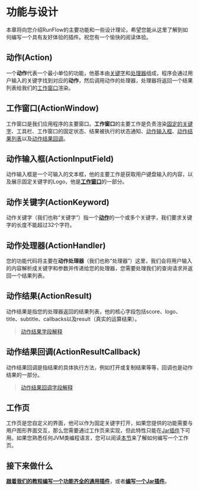 # 功能与设计

本章将向您介绍RunFlow的主要功能和一些设计理论，希望您能从这里了解到如何编写一个具有友好体验的插件。祝您有一个愉快的阅读体验。

## 动作(Action)

一个**动作**代表一个最小单位的功能，他基本由[关键字](#动作关键字actionkeyword)和[处理器](#动作处理器actionhandler)组成，程序会通过用户输入的关键字找到对应的**动作**，然后调用动作的处理器，处理器将返回一个结果列表给我们的[工作窗口](#工作窗口actionwindow)渲染。

## 工作窗口(ActionWindow)

工作窗口是我们应用程序的主要窗口。**工作窗口**的主要工作是负责渲染[固定的关键字](#动作关键字actionkeyword)、工具栏、工作窗口的固定状态、结果被执行的状态通知、[动作输入框](#动作输入框actioninputfield)、[动作结果列表](#动作结果actionresult)以及[动作结果回调](#动作结果回调actionresultcallback)。

## 动作输入框(ActionInputField)

动作输入框是一个可输入的文本框，他的主要工作是获取用户键盘输入的内容，以及展示固定关键字的Logo，他是[**工作窗口**](#工作窗口actionwindow)的一部分。

## 动作关键字(ActionKeyword)

动作关键字（我们也称“关键字”）指一个[**动作**](#动作action)的一个或多个关键字，我们要求关键字的长度不能超过32个字符。

## 动作处理器(ActionHandler)

您的功能代码将主要在**动作处理器**（我们也称“处理器”）这里，我们会将用户输入的内容解析成关键字和参数并传递给您的处理器，您需要处理我们的查询请求并返回一个结果列表。

## 动作结果(ActionResult)

动作结果是指您的处理器返回的结果列表，他的核心字段包括score、logo、title、subtitle、callbacks以及result（真实的运算结果）。

> [动作结果字段解释](appendix/action_result.md#字段解释)

## 动作结果回调(ActionResultCallback)

动作结果回调是指结果的具体执行方法，例如打开或复制结果等等，回调也是动作结果的一部分。

> [动作结果回调字段解释](appendix/action_result_callback.md#字段解释)

## 工作页

工作页是您自定义的界面，他可以作为固定关键字打开，如果您提供的功能需要与用户图形界面交互，那么您需要通过工作页来实现，但此特性只能在[Jar插件](jar-plugin-guide/jar_guide.md#jar插件指南)下可用。如果您熟悉任何JVM类编程语言，您可以阅读[本节](jar-plugin-guide/func_page.md#工作页)来了解如何编写一个工作页。

## 接下来做什么

[**跟着我们的教程编写一个功能齐全的通用插件**](general-plugin-guide/general_guide.md#通用插件指南)，或者[**编写一个Jar插件**](jar-plugin-guide/jar_guide.md#jar插件指南)。
